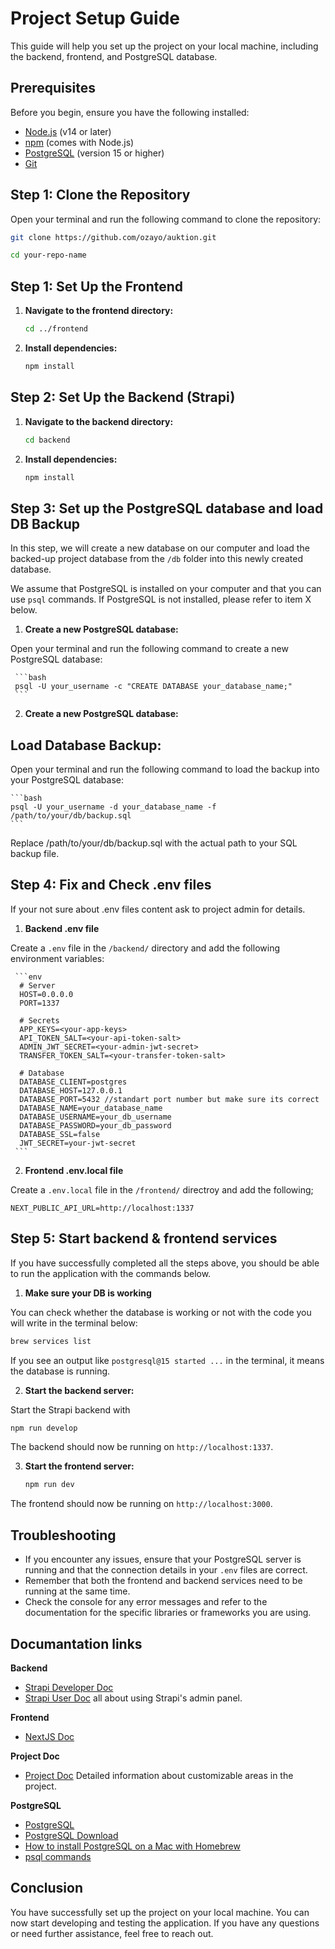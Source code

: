 # Project Setup Guide

This guide will help you set up the project on your local machine, including the backend, frontend, and PostgreSQL database.

## Prerequisites

Before you begin, ensure you have the following installed:

- [Node.js](https://nodejs.org/) (v14 or later)
- [npm](https://www.npmjs.com/) (comes with Node.js)
- [PostgreSQL](https://www.postgresql.org/download/) (version 15 or higher)
- [Git](https://git-scm.com/downloads)

## Step 1: Clone the Repository

Open your terminal and run the following command to clone the repository:

```bash
git clone https://github.com/ozayo/auktion.git
```

```bash
cd your-repo-name
```


## Step 1: Set Up the Frontend

1. **Navigate to the frontend directory:**

   ```bash
   cd ../frontend
   ```

2. **Install dependencies:**

   ```bash
   npm install
   ```



## Step 2: Set Up the Backend (Strapi)

1. **Navigate to the backend directory:**

   ```bash
   cd backend
   ```

2. **Install dependencies:**

   ```bash
   npm install
   ```


## Step 3: Set up the PostgreSQL database and load DB Backup

In this step, we will create a new database on our computer and load the backed-up project database from the `/db` folder into this newly created database.

We assume that PostgreSQL is installed on your computer and that you can use `psql` commands. If PostgreSQL is not installed, please refer to item X below.

1. **Create a new PostgreSQL database:**

Open your terminal and run the following command to create a new PostgreSQL database:

     ```bash
     psql -U your_username -c "CREATE DATABASE your_database_name;"
     ```

2. **Create a new PostgreSQL database:**

## **Load Database Backup:**

Open your terminal and run the following command to load the backup into your PostgreSQL database:

    ```bash
    psql -U your_username -d your_database_name -f /path/to/your/db/backup.sql
    ```
Replace /path/to/your/db/backup.sql with the actual path to your SQL backup file.



## Step 4: Fix and Check .env files

If your not sure about .env files content ask to project admin for details.

1. **Backend .env file**

Create a `.env` file in the `/backend/` directory and add the following environment variables:

     ```env
      # Server
      HOST=0.0.0.0
      PORT=1337

      # Secrets
      APP_KEYS=<your-app-keys>
      API_TOKEN_SALT=<your-api-token-salt>
      ADMIN_JWT_SECRET=<your-admin-jwt-secret>
      TRANSFER_TOKEN_SALT=<your-transfer-token-salt>

      # Database
      DATABASE_CLIENT=postgres
      DATABASE_HOST=127.0.0.1 
      DATABASE_PORT=5432 //standart port number but make sure its correct
      DATABASE_NAME=your_database_name
      DATABASE_USERNAME=your_db_username
      DATABASE_PASSWORD=your_db_password
      DATABASE_SSL=false
      JWT_SECRET=your-jwt-secret
     ```

2. **Frontend .env.local file**

Create a `.env.local` file in the `/frontend/` directroy and add the following;

  ```env
  NEXT_PUBLIC_API_URL=http://localhost:1337
  ```

## Step 5: Start backend & frontend services

If you have successfully completed all the steps above, you should be able to run the application with the commands below.

1. **Make sure your DB is working**

You can check whether the database is working or not with the code you will write in the terminal below:

  ```bash
  brew services list
  ```
If you see an output like `postgresql@15 started ...` in the terminal, it means the database is running.

2. **Start the backend server:**

Start the Strapi backend with

   ```bash
   npm run develop 
   ```

  The backend should now be running on `http://localhost:1337`.

3. **Start the frontend server:**

   ```bash
   npm run dev
   ```

  The frontend should now be running on `http://localhost:3000`.



## Troubleshooting

- If you encounter any issues, ensure that your PostgreSQL server is running and that the connection details in your `.env` files are correct.
- Remember that both the frontend and backend services need to be running at the same time.
- Check the console for any error messages and refer to the documentation for the specific libraries or frameworks you are using.

## Documantation links

**Backend**
- [Strapi Developer Doc](https://docs.strapi.io/dev-docs/intro)
- [Strapi User Doc](https://docs.strapi.io/user-docs/intro) all about using Strapi's admin panel.

**Frontend**
- [NextJS Doc](https://nextjs.org/docs)

**Project Doc**

-  [Project Doc](https://github.com/ozayo/auktion/issues/14) Detailed information about customizable areas in the project.

**PostgreSQL**

- [PostgreSQL](https://www.postgresql.org/)
- [PostgreSQL Download](https://www.postgresql.org/download/)
- [How to install PostgreSQL on a Mac with Homebrew](https://www.moncefbelyamani.com/how-to-install-postgresql-on-a-mac-with-homebrew-and-lunchy/)
- [psql commands](https://www.postgresql.org/docs/current/app-psql.html)

## Conclusion

You have successfully set up the project on your local machine. You can now start developing and testing the application. If you have any questions or need further assistance, feel free to reach out.



